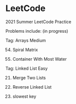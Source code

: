 # LeetCode
2021 Summer LeetCode Practice

Problems include: (in progress)

Tag: Arrays Medium

54. Spiral Matrix 

56. Container With Most Water

Tag: Linked List Easy

21. Merge Two Lists


205. Reverse Linked List


1629. slowest key
